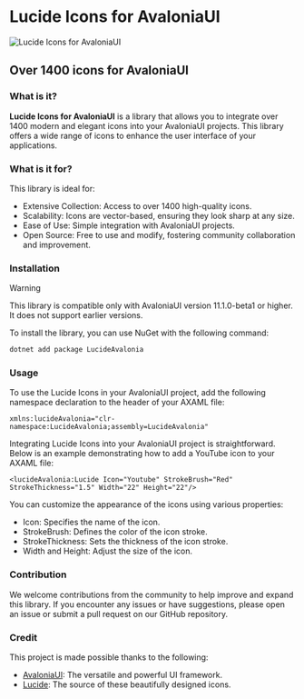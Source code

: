# Lucide Icons for AvaloniaUI

![Lucide Icons for AvaloniaUI](./image/Card.webp)

## Over 1400 icons for AvaloniaUI

### What is it?

**Lucide Icons for AvaloniaUI** is a library that allows you to integrate over 1400 modern and elegant icons into your AvaloniaUI projects. This library offers a wide range of icons to enhance the user interface of your applications.

### What is it for?

This library is ideal for:
- Extensive Collection: Access to over 1400 high-quality icons.
- Scalability: Icons are vector-based, ensuring they look sharp at any size.
- Ease of Use: Simple integration with AvaloniaUI projects.
- Open Source: Free to use and modify, fostering community collaboration and improvement.

### Installation

> [!WARNING]
> This library is compatible only with AvaloniaUI version 11.1.0-beta1 or higher. It does not support earlier versions.

To install the library, you can use NuGet with the following command:

```sh
dotnet add package LucideAvalonia
```

### Usage

To use the Lucide Icons in your AvaloniaUI project, add the following namespace declaration to the header of your AXAML file:
```axaml
xmlns:lucideAvalonia="clr-namespace:LucideAvalonia;assembly=LucideAvalonia"
```

Integrating Lucide Icons into your AvaloniaUI project is straightforward. Below is an example demonstrating how to add a YouTube icon to your AXAML file:

```axaml
<lucideAvalonia:Lucide Icon="Youtube" StrokeBrush="Red" StrokeThickness="1.5" Width="22" Height="22"/>
```

You can customize the appearance of the icons using various properties:

- Icon: Specifies the name of the icon.
- StrokeBrush: Defines the color of the icon stroke.
- StrokeThickness: Sets the thickness of the icon stroke.
- Width and Height: Adjust the size of the icon.

### Contribution

We welcome contributions from the community to help improve and expand this library. If you encounter any issues or have suggestions, please open an issue or submit a pull request on our GitHub repository.

### Credit
This project is made possible thanks to the following:

- [AvaloniaUI](https://www.avaloniaui.net): The versatile and powerful UI framework.
- [Lucide](https://www.lucide.dev): The source of these beautifully designed icons.
